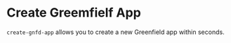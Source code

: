 # Create Greemfielf App

`create-gnfd-app` allows you to create a new Greenfield app within seconds.

